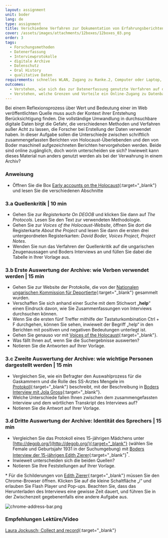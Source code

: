 ```yaml
---
layout: assignment
unit: boder
lang: de
type: assignment
title: Verschiedene Verfahren zur Dokumentation von Erfahrungsberichten über den Holocaust
cover: /assets/images/attachments/12boxes/12boxes_03.png
order: 3
tags:
  - Forschungsmethoden
  - Datenerfassung
  - Interviewprotokolle
  - digitale Archive
  - Datenschutz
  - Oral History
  - qualitative Daten
requirements: schnelles WLAN, Zugang zu Ranke.2, Computer oder Laptop, Anwendung auf Computer oder Laptop zum Abspielen von Videos
outcomes:
  - Verstehen, wie sich das zur Datenerfassung genutzte Verfahren auf den Informationswert für künftige Forscher auswirkt.
  - Verstehen, welche Grenzen und Vorteile ein Online-Zugang zu Datenbanken mit Erfahrungsberichten besitzt.
---
```


Bei einem Reflexionsprozess über Wert und Bedeutung einer im Web veröffentlichten Quelle muss auch der Kontext ihrer Entstehung Berücksichtigung finden. Die vollständige Umwandlung in durchsuchbare digitale Daten birgt die Gefahr, die verschiedenen Methoden und Verfahren außer Acht zu lassen, die Forscher bei Erstellung der Daten verwendet haben. In dieser Aufgabe sollen die Unterschiede zwischen schriftlich zusammengefassten Berichten von Holocaust-Überlebenden und den von Boder maschinell aufgezeichneten Berichten hervorgehoben werden. Beide sind online zugänglich, doch worin unterscheiden sie sich? Inwieweit kann dieses Material nun anders genutzt werden als bei der Verwahrung in einem Archiv?

<!-- more -->

<!-- briefing-student -->

### Anweisung
<!-- section-contents -->

- Öffnen Sie die Box [Early accounts on the Holocaust](https://ranke2.uni.lu/klynt/de/#Intro){:target="_blank"} und lesen Sie die verschiedenen Abschnitte

<!-- section -->

### 3.a  Quellenkritik | 10 min
<!-- section-contents -->

- Gehen Sie zur _Registerkarte On DEGOB_ und klicken Sie dann auf _The Protocols_. Lesen Sie den Text zur verwendeten Methodologie.
- Gehen Sie zur _Voices of the Holocaust-Website_, öffnen Sie dort die Registerkarte _About the Project_ und lesen Sie dann die ersten drei untergeordneten Registerkarten: _David Boder, Voices Project, Project Notes_.
- Wenden Sie nun das Verfahren der Quellenkritik auf die ungarischen Zeugenaussagen und Boders Interviews an und füllen Sie dabei die Tabelle in Ihrer Vorlage aus.

<!-- section -->

### 3.b  Erste Auswertung der Archive: wie Verben verwendet werden | 15 min
<!-- section-contents -->

- Gehen Sie zur Website der Protokolle, die von der [Nationalen ungarischen Kommission für Deportierte](http://degob.org/){:target="_blank"} gesammelt wurden.
- Verschaffen Sie sich anhand einer Suche mit dem Stichwort „**help**“ einen Eindruck davon, wie Sie Zusammenfassungen von Interviews durchsuchen können.
- Wenn Sie die ersten fünf Treffer mithilfe der Tastaturkombination Ctrl + F durchgehen, können Sie sehen, inwieweit der Begriff „help“ in den Berichten mit positiven und negativen Bedeutungen unterlegt ist.
- Gehen Sie genauso vor mit [Voices of the Holocaust](http://voices.iit.edu/voices_project){:target="_blank"}.
- Was fällt Ihnen auf, wenn Sie die Suchergebnisse auswerten?
- Notieren Sie die Antworten auf Ihrer Vorlage.

<!-- section -->

### 3.c  Zweite Auswertung der Archive: wie wichtige Personen dargestellt werden | 15 min
<!-- section-contents -->

- Vergleichen Sie, wie ein Befragter den Auswahlprozess für die Gaskammern und die Rolle des SS-Arztes Mengele im [Protokoll](http://degob.org/index.php?showjk=131){:target="_blank"} beschreibt, mit der Beschreibung in [Boders Interview mit Jola Gross](https://iit.aviaryplatform.com/r/2804x54p2z){:target="_blank"}.
- Welche Unterschiede fallen Ihnen zwischen dem zusammengefassten Interview und dem wörtlichen Transkript des Interviews auf?
- Notieren Sie die Antwort auf Ihrer Vorlage.

<!-- section -->

### 3.d  Dritte Auswertung der Archive: Identität des Sprechers | 15 min
<!-- section-contents -->

- Vergleichen Sie das Protokoll eines 15-jährigen Mädchens unter [http://degob.org/](http://degob.org/){:target="_blank"} (wählen Sie Female und Geburtsjahr 1931 in der Suchumgebung) mit [Boders Interview der 15-jährigen Edith Zierer](https://iit.aviaryplatform.com/r/0g3gx44z67){:target="_blank"}<sup>*</sup>.
- Inwieweit unterscheiden sich die beiden Quellen?
- Notieren Sie Ihre Feststellungen auf Ihrer Vorlage.

\* Für die Schilderungen von [Edith Zierer](http://voices.iit.edu/audio?doc=ziererE){:target="_blank"} müssen Sie den Chrome-Browser öffnen. Klicken Sie auf die kleine Schaltfläche „i“ und erlauben Sie Flash Player und Pop-ups. Beachten Sie, dass das Herunterladen des Interviews eine gewisse Zeit dauert, und führen Sie in der Zwischenzeit gegebenenfalls eine andere Aufgabe aus.

![chrome-address-bar.png](../../../assets/images/chrome-address-bar.png)

<!-- section -->

### Empfehlungen Lektüre/Video
<!-- section-contents -->

[Laura Jockusch; Collect and record](https://global.oup.com/academic/product/collect-and-record-9780199764556?cc=nl&lang=en&){:target="_blank"}

<!-- briefing-teacher -->
